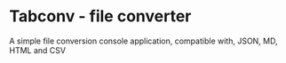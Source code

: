 # Tabconv - file converter
 A simple file conversion console application, compatible with, JSON, MD, HTML and CSV
